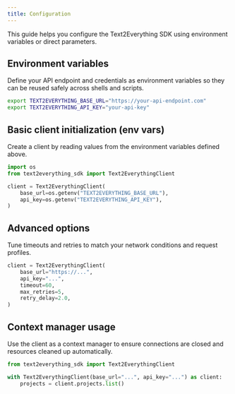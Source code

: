 ```yaml
---
title: Configuration
---
```


This guide helps you configure the Text2Everything SDK using environment variables or direct parameters.

## Environment variables
Define your API endpoint and credentials as environment variables so they can be reused safely across shells and scripts.
```bash
export TEXT2EVERYTHING_BASE_URL="https://your-api-endpoint.com"
export TEXT2EVERYTHING_API_KEY="your-api-key"
```

## Basic client initialization (env vars)
Create a client by reading values from the environment variables defined above.
```python
import os
from text2everything_sdk import Text2EverythingClient

client = Text2EverythingClient(
    base_url=os.getenv("TEXT2EVERYTHING_BASE_URL"),
    api_key=os.getenv("TEXT2EVERYTHING_API_KEY"),
)
```

## Advanced options
Tune timeouts and retries to match your network conditions and request profiles.
```python
client = Text2EverythingClient(
    base_url="https://...",
    api_key="...",
    timeout=60,
    max_retries=5,
    retry_delay=2.0,
)
```

## Context manager usage
Use the client as a context manager to ensure connections are closed and resources cleaned up automatically.
```python
from text2everything_sdk import Text2EverythingClient

with Text2EverythingClient(base_url="...", api_key="...") as client:
    projects = client.projects.list()
```